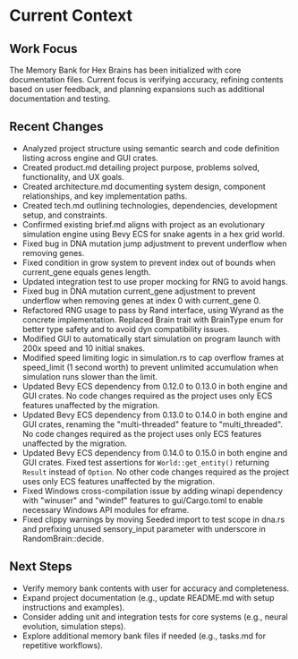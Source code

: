 # Current Context

## Work Focus
The Memory Bank for Hex Brains has been initialized with core documentation files. Current focus is verifying accuracy, refining contents based on user feedback, and planning expansions such as additional documentation and testing.

## Recent Changes
- Analyzed project structure using semantic search and code definition listing across engine and GUI crates.
- Created product.md detailing project purpose, problems solved, functionality, and UX goals.
- Created architecture.md documenting system design, component relationships, and key implementation paths.
- Created tech.md outlining technologies, dependencies, development setup, and constraints.
- Confirmed existing brief.md aligns with project as an evolutionary simulation engine using Bevy ECS for snake agents in a hex grid world.
- Fixed bug in DNA mutation jump adjustment to prevent underflow when removing genes.
- Fixed condition in grow system to prevent index out of bounds when current_gene equals genes length.
- Updated integration test to use proper mocking for RNG to avoid hangs.
- Fixed bug in DNA mutation current_gene adjustment to prevent underflow when removing genes at index 0 with current_gene 0.
- Refactored RNG usage to pass by Rand interface, using Wyrand as the concrete implementation. Replaced Brain trait with BrainType enum for better type safety and to avoid dyn compatibility issues.
- Modified GUI to automatically start simulation on program launch with 200x speed and 10 initial snakes.
- Modified speed limiting logic in simulation.rs to cap overflow frames at speed_limit (1 second worth) to prevent unlimited accumulation when simulation runs slower than the limit.
- Updated Bevy ECS dependency from 0.12.0 to 0.13.0 in both engine and GUI crates. No code changes required as the project uses only ECS features unaffected by the migration.
- Updated Bevy ECS dependency from 0.13.0 to 0.14.0 in both engine and GUI crates, renaming the "multi-threaded" feature to "multi_threaded". No code changes required as the project uses only ECS features unaffected by the migration.
- Updated Bevy ECS dependency from 0.14.0 to 0.15.0 in both engine and GUI crates. Fixed test assertions for `World::get_entity()` returning `Result` instead of `Option`. No other code changes required as the project uses only ECS features unaffected by the migration.
- Fixed Windows cross-compilation issue by adding winapi dependency with "winuser" and "windef" features to gui/Cargo.toml to enable necessary Windows API modules for eframe.
- Fixed clippy warnings by moving Seeded import to test scope in dna.rs and prefixing unused sensory_input parameter with underscore in RandomBrain::decide.

## Next Steps
- Verify memory bank contents with user for accuracy and completeness.
- Expand project documentation (e.g., update README.md with setup instructions and examples).
- Consider adding unit and integration tests for core systems (e.g., neural evolution, simulation steps).
- Explore additional memory bank files if needed (e.g., tasks.md for repetitive workflows).